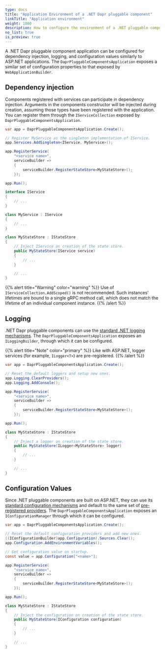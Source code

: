 ```yaml
---
type: docs
title: "Application Environment of a .NET Dapr pluggable component"
linkTitle: "Application environment"
weight: 1000
description: How to configure the environment of a .NET pluggable component
no_list: true
is_preview: true
---
```


A .NET Dapr pluggable component application can be configured for dependency injection, logging, and configuration values similarly to ASP.NET applications.  The `DaprPluggableComponentsApplication` exposes a similar set of configuration properties to that exposed by `WebApplicationBuilder`.

## Dependency injection

Components registered with services can participate in dependency injection. Arguments in the components constructor will be injected during creation, assuming those types have been registered with the application. You can register them through the `IServiceCollection` exposed by `DaprPluggableComponentsApplication`.

```csharp
var app = DaprPluggableComponentsApplication.Create();

// Register MyService as the singleton implementation of IService.
app.Services.AddSingleton<IService, MyService>();

app.RegisterService(
    "<service name>",
    serviceBuilder =>
    {
        serviceBuilder.RegisterStateStore<MyStateStore>();
    });

app.Run();

interface IService
{
    // ...
}

class MyService : IService
{
    // ...
}

class MyStateStore : IStateStore
{
    // Inject IService on creation of the state store.
    public MyStateStore(IService service)
    {
        // ...
    }

    // ...
}
```

{{% alert title="Warning" color="warning" %}}
Use of `IServiceCollection.AddScoped()` is not recommended. Such instances' lifetimes are bound to a single gRPC method call, which does not match the lifetime of an individual component instance.
{{% /alert %}}

## Logging

.NET Dapr pluggable components can use the [standard .NET logging mechanisms](https://learn.microsoft.com/en-us/dotnet/core/extensions/logging). The `DaprPluggableComponentsApplication` exposes an `ILoggingBuilder`, through which it can be configured.

{{% alert title="Note" color="primary" %}}
Like with ASP.NET, logger services (for example, `ILogger<T>`) are pre-registered.
{{% /alert %}}

```csharp
var app = DaprPluggableComponentsApplication.Create();

// Reset the default loggers and setup new ones.
app.Logging.ClearProviders();
app.Logging.AddConsole();

app.RegisterService(
    "<service name>",
    serviceBuilder =>
    {
        serviceBuilder.RegisterStateStore<MyStateStore>();
    });

app.Run();

class MyStateStore : IStateStore
{
    // Inject a logger on creation of the state store.
    public MyStateStore(ILogger<MyStateStore> logger)
    {
        // ...
    }

    // ...
}
```

## Configuration Values

Since .NET pluggable components are built on ASP.NET, they can use its [standard configuration mechanisms](https://learn.microsoft.com/en-us/dotnet/core/extensions/configuration) and default to the same set of [pre-registered providers](https://learn.microsoft.com/en-us/aspnet/core/fundamentals/configuration/?view=aspnetcore-6.0#default-application-configuration-sources). The `DaprPluggableComponentsApplication` exposes an `IConfigurationManager` through which it can be configured.

```csharp
var app = DaprPluggableComponentsApplication.Create();

// Reset the default configuration providers and add new ones.
((IConfigurationBuilder)app.Configuration).Sources.Clear();
app.Configuration.AddEnvironmentVariables();

// Get configuration value on startup.
const value = app.Configuration["<name>"];

app.RegisterService(
    "<service name>",
    serviceBuilder =>
    {
        serviceBuilder.RegisterStateStore<MyStateStore>();
    });

app.Run();

class MyStateStore : IStateStore
{
    // Inject the configuration on creation of the state store.
    public MyStateStore(IConfiguration configuration)
    {
        // ...
    }

    // ...
}
```

